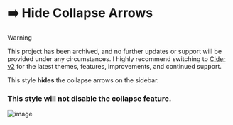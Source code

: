 # ➡️ Hide Collapse Arrows

> [!WARNING]  
>This project has been archived, and no further updates or support will be provided under any circumstances. I highly recommend switching to [Cider v2](https://cider.sh/downloads/client) for the latest themes, features, improvements, and continued support.

This style **hides** the collapse arrows on the sidebar.

### This style will not disable the collapse feature.


![image](https://user-images.githubusercontent.com/52407090/163030625-a265e0ca-e6f3-4a33-8477-4b78ef1e5d76.jpg)
